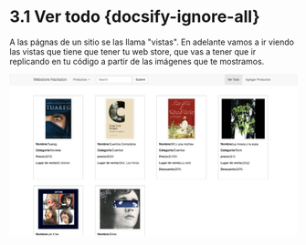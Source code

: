 # 3.1 Ver todo {docsify-ignore-all}

A las págnas de un sitio se las llama "vistas". En adelante vamos a ir viendo las vistas que tiene que tener tu web store, que vas a tener que ir replicando en tu código a partir de las imágenes que te mostramos.

![Vista Principal](../_images/06_3_1_vista-principal.jpg)